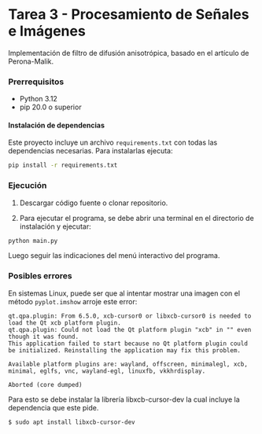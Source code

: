 # Tarea 3 - Procesamiento de Señales e Imágenes

Implementación de filtro de difusión anisotrópica, basado en el artículo de Perona-Malik.

### Prerrequisitos

- Python 3.12
- pip 20.0 o superior

#### Instalación de dependencias

Este proyecto incluye un archivo `requirements.txt` con todas las dependencias necesarias. Para instalarlas ejecuta:

```bash
pip install -r requirements.txt
```

### Ejecución

1. Descargar código fuente o clonar repositorio.

2. Para ejecutar el programa, se debe abrir una terminal en el directorio de instalación y ejecutar:

```bash
python main.py
```

Luego seguir las indicaciones del menú interactivo del programa.

### Posibles errores

En sistemas Linux, puede ser que al intentar mostrar una imagen con el método `pyplot.imshow` arroje este error:

```shell
qt.qpa.plugin: From 6.5.0, xcb-cursor0 or libxcb-cursor0 is needed to load the Qt xcb platform plugin.
qt.qpa.plugin: Could not load the Qt platform plugin "xcb" in "" even though it was found.
This application failed to start because no Qt platform plugin could be initialized. Reinstalling the application may fix this problem.

Available platform plugins are: wayland, offscreen, minimalegl, xcb, minimal, eglfs, vnc, wayland-egl, linuxfb, vkkhrdisplay.

Aborted (core dumped)
```

Para esto se debe instalar la librería libxcb-cursor-dev la cual incluye la dependencia que este pide.

```shell
$ sudo apt install libxcb-cursor-dev
```